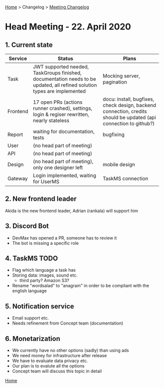 [Home](../../README.md) > Changelog > [Meeting Changelog](changelog-meeting.md)

# Head Meeting - 22. April 2020

## 1. Current state

| Service | Status | Plans |
| --------| ------ | ----- |
| Task | JWT supported needed, TaskGroups finished, documentation needs to be updated, all refined solution types are implemented | Mocking server, pagination |
| Frontend | 17 open PRs (actions runner crashed), settings, login & regiser rewritten, nearly stateless | docu: install, bugfixes, check design, backend connection, credits should be updated (api connection to github?) |
| Report | waiting for documentation, tests | bugfixing |
| User | (no head part of meeting) |
| API | (no head part of meeting) | |
| Design | (no head part of meeting), only one designer left | mobile design | mobile |
| Gateway | Login implemented, waiting for UserMS | TaskMS connection |

## 2. New frontend leader

Akida is the new frontend leader, Adrian (rankala) will support him

## 3. Discord Bot

- DevMax has opened a PR, someone has to review it
- The bot is missing a specific role

## 4. TaskMS TODO

- Flag which language a task has
- Storing data: images, sound etc.
  - third party? Amazon S3?
- Rename "wordsalad" to "anagram" in order to be compliant with the english language

## 5. Notification service

- Email support etc.
- Needs refinement from Concept team (documentation)

## 6. Monetarization

- We currently have no other options (sadly) than using ads
- We need money for infrastructure after release
- We have to evaluate data privacy etc.
- Our plan is to evalute all the options
- Concept team will discuss this topic in detail

[Home](../../README.md)

